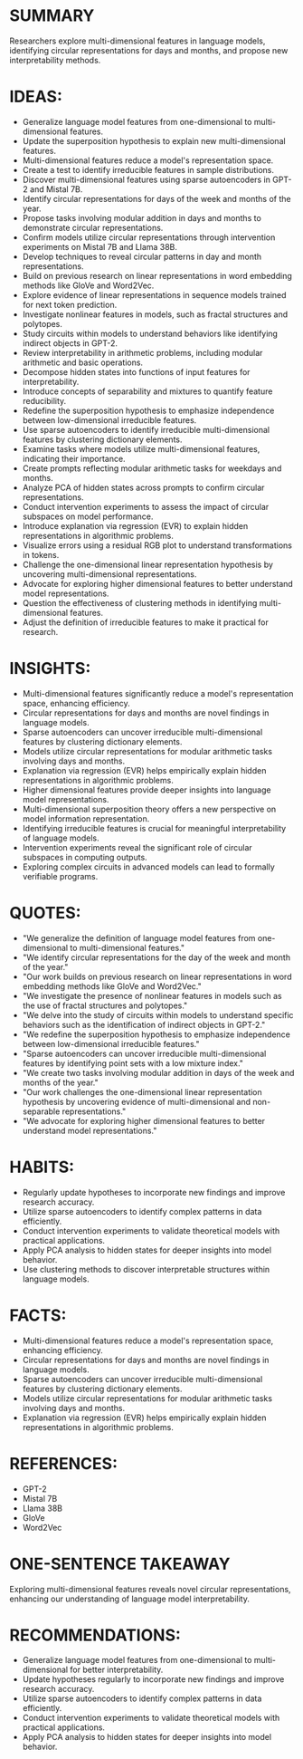 # SUMMARY
Researchers explore multi-dimensional features in language models, identifying circular representations for days and months, and propose new interpretability methods.

# IDEAS:
- Generalize language model features from one-dimensional to multi-dimensional features.
- Update the superposition hypothesis to explain new multi-dimensional features.
- Multi-dimensional features reduce a model's representation space.
- Create a test to identify irreducible features in sample distributions.
- Discover multi-dimensional features using sparse autoencoders in GPT-2 and Mistal 7B.
- Identify circular representations for days of the week and months of the year.
- Propose tasks involving modular addition in days and months to demonstrate circular representations.
- Confirm models utilize circular representations through intervention experiments on Mistal 7B and Llama 38B.
- Develop techniques to reveal circular patterns in day and month representations.
- Build on previous research on linear representations in word embedding methods like GloVe and Word2Vec.
- Explore evidence of linear representations in sequence models trained for next token prediction.
- Investigate nonlinear features in models, such as fractal structures and polytopes.
- Study circuits within models to understand behaviors like identifying indirect objects in GPT-2.
- Review interpretability in arithmetic problems, including modular arithmetic and basic operations.
- Decompose hidden states into functions of input features for interpretability.
- Introduce concepts of separability and mixtures to quantify feature reducibility.
- Redefine the superposition hypothesis to emphasize independence between low-dimensional irreducible features.
- Use sparse autoencoders to identify irreducible multi-dimensional features by clustering dictionary elements.
- Examine tasks where models utilize multi-dimensional features, indicating their importance.
- Create prompts reflecting modular arithmetic tasks for weekdays and months.
- Analyze PCA of hidden states across prompts to confirm circular representations.
- Conduct intervention experiments to assess the impact of circular subspaces on model performance.
- Introduce explanation via regression (EVR) to explain hidden representations in algorithmic problems.
- Visualize errors using a residual RGB plot to understand transformations in tokens.
- Challenge the one-dimensional linear representation hypothesis by uncovering multi-dimensional representations.
- Advocate for exploring higher dimensional features to better understand model representations.
- Question the effectiveness of clustering methods in identifying multi-dimensional features.
- Adjust the definition of irreducible features to make it practical for research.

# INSIGHTS:
- Multi-dimensional features significantly reduce a model's representation space, enhancing efficiency.
- Circular representations for days and months are novel findings in language models.
- Sparse autoencoders can uncover irreducible multi-dimensional features by clustering dictionary elements.
- Models utilize circular representations for modular arithmetic tasks involving days and months.
- Explanation via regression (EVR) helps empirically explain hidden representations in algorithmic problems.
- Higher dimensional features provide deeper insights into language model representations.
- Multi-dimensional superposition theory offers a new perspective on model information representation.
- Identifying irreducible features is crucial for meaningful interpretability of language models.
- Intervention experiments reveal the significant role of circular subspaces in computing outputs.
- Exploring complex circuits in advanced models can lead to formally verifiable programs.

# QUOTES:
- "We generalize the definition of language model features from one-dimensional to multi-dimensional features."
- "We identify circular representations for the day of the week and month of the year."
- "Our work builds on previous research on linear representations in word embedding methods like GloVe and Word2Vec."
- "We investigate the presence of nonlinear features in models such as the use of fractal structures and polytopes."
- "We delve into the study of circuits within models to understand specific behaviors such as the identification of indirect objects in GPT-2."
- "We redefine the superposition hypothesis to emphasize independence between low-dimensional irreducible features."
- "Sparse autoencoders can uncover irreducible multi-dimensional features by identifying point sets with a low mixture index."
- "We create two tasks involving modular addition in days of the week and months of the year."
- "Our work challenges the one-dimensional linear representation hypothesis by uncovering evidence of multi-dimensional and non-separable representations."
- "We advocate for exploring higher dimensional features to better understand model representations."

# HABITS:
- Regularly update hypotheses to incorporate new findings and improve research accuracy.
- Utilize sparse autoencoders to identify complex patterns in data efficiently.
- Conduct intervention experiments to validate theoretical models with practical applications.
- Apply PCA analysis to hidden states for deeper insights into model behavior.
- Use clustering methods to discover interpretable structures within language models.

# FACTS:
- Multi-dimensional features reduce a model's representation space, enhancing efficiency.
- Circular representations for days and months are novel findings in language models.
- Sparse autoencoders can uncover irreducible multi-dimensional features by clustering dictionary elements.
- Models utilize circular representations for modular arithmetic tasks involving days and months.
- Explanation via regression (EVR) helps empirically explain hidden representations in algorithmic problems.

# REFERENCES:
- GPT-2
- Mistal 7B
- Llama 38B
- GloVe
- Word2Vec

# ONE-SENTENCE TAKEAWAY
Exploring multi-dimensional features reveals novel circular representations, enhancing our understanding of language model interpretability.

# RECOMMENDATIONS:
- Generalize language model features from one-dimensional to multi-dimensional for better interpretability.
- Update hypotheses regularly to incorporate new findings and improve research accuracy.
- Utilize sparse autoencoders to identify complex patterns in data efficiently.
- Conduct intervention experiments to validate theoretical models with practical applications.
- Apply PCA analysis to hidden states for deeper insights into model behavior.